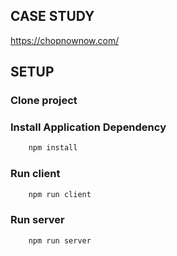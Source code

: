 ## CASE STUDY

https://chopnownow.com/

## SETUP

### Clone project

### Install Application Dependency
```bash
    npm install
```

### Run client
```bash
    npm run client
```

### Run server
```bash
    npm run server
```